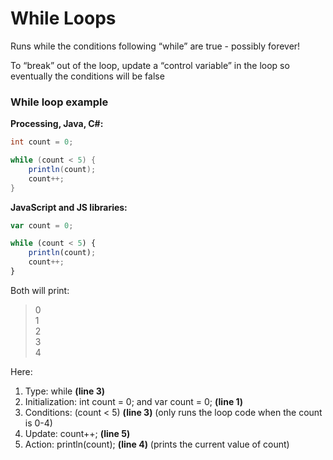 # While Loops

Runs while the conditions following “while” are true - possibly forever!

To “break” out of the loop, update a “control variable” in the loop so eventually the conditions will be false

### While loop example

**Processing, Java, C#:**

```java
int count = 0;

while (count < 5) {
    println(count);
    count++;
}
```

**JavaScript and JS libraries:**

```javascript
var count = 0;

while (count < 5) {
    println(count);
    count++;
}
```

Both will print:

> 0\
> 1\
> 2\
> 3\
> 4

Here:

1. Type: while **(line 3)**
2. Initialization: int count = 0; and var count = 0;   **(line 1)**
3. Conditions: (count < 5)  **(line 3)**      (only runs the loop code when the count is 0-4)
4. Update: count++;   **(line 5)**
5. Action: println(count);   **(line 4)**  (prints the current value of count)
